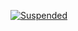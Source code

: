 [![Suspended](https://img.shields.io/badge/status-mergeWithForTechnologyDevelopers-red)](https://www.repostatus.org/#suspended)

